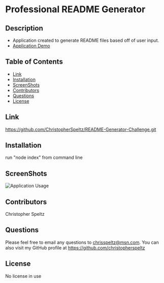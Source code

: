 # Professional README Generator


## Description
- Application created to generate README files based off of user input.
- [Application Demo](https://drive.google.com/file/d/1gZMpPRI_VShaSQqoxm8Tl0hTBfjE8SCB/view?usp=sharing)

## Table of Contents
- [Link](#link)
- [Installation](#installation)
- [ScreenShots](#screenshots)
- [Contributors](#contributors)
- [Questions](#questions)
- [License](#license)

## Link
https://github.com/ChristopherSpeltz/README-Generator-Challenge.git


## Installation
run "node index" from command line


## ScreenShots
![Application Usage](https://user-images.githubusercontent.com/37876358/145522460-736610e5-dedf-42e9-b7ee-b7c5b02df204.jpg)

## Contributors
Christopher Speltz

## Questions
Please feel free to email any questions to chrisspeltz@msn.com. You can also visit my GitHub profile at https://github.com/christopherspeltz

## License

No license in use
